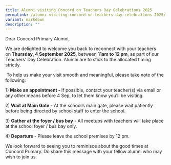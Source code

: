 ```yaml
---
title: Alumni visiting Concord on Teachers Day Celebrations 2025
permalink: /alumni-visiting-concord-on-teachers-day-celebrations-2025/
variant: markdown
description: ""
---
```

<p>Dear Concord Primary Alumni,</p>
<p>We are delighted to welcome you back to reconnect with your teachers on<strong>&nbsp;Thursday, 4 September 2025</strong>,
between&nbsp;<strong>11am to 12 pm</strong>, as part of our Teachers’ Day
Celebration. Alumni are to stick to the allocated timing strictly.</p>
<p>&nbsp;To help us make your visit smooth and meaningful, please take note
of the following:</p>
<p>1)<strong> Make an appointment - </strong>If possible, contact your teacher(s)
via email or any other means before 4 Sep, to let them know you’ll be visiting.</p>
<p>2) <strong>Wait at Main Gate</strong> - At the school’s main gate, please
wait patiently before being directed by school staff to enter the school.</p>
<p>3) <strong>Gather at the foyer&nbsp;/ bus bay</strong> - All meetups with
teachers will take place at the school foyer / bus bay only.</p>
<p>4) <strong>Departure </strong>- Please leave the school premises by 12
pm.</p>
<p></p>
<p>We look forward to seeing you to reminisce about the good times at Concord
Primary. Do share this message with your fellow alumni who may wish to
join us.</p>
<p></p>
